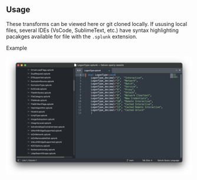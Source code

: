 ## Usage

These transforms can be viewed here or git cloned locally. If ususing local files, several IDEs (VsCode, SublimeText, etc.) have syntax highlighting pacakges available for file with the `.splunk` extension. 

Example

![SublimeText3 with Splunk Syntax v1.1.0](../images/example-highlight.png)

